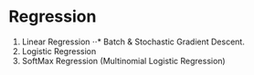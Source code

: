 # Regression
1. Linear Regression 
⋅⋅* Batch & Stochastic Gradient Descent.
2. Logistic Regression
3. SoftMax Regression (Multinomial Logistic Regression)

